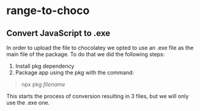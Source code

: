 # range-to-choco

## Convert JavaScript to .exe

In order to upload the file to chocolatey we opted to use an .exe file as the main file of the package.
To do that we did the following steps:

1. Install pkg dependency
2. Package app using the pkg with the command:
> npx pkg *filename*

This starts the process of conversion resulting in 3 files, but we will only use the .exe one.

## 